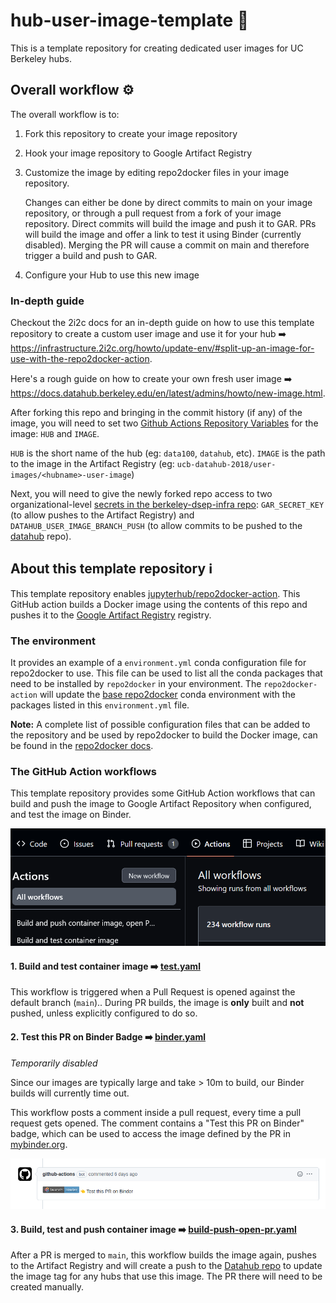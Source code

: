 # hub-user-image-template :paperclip:

This is a template repository for creating dedicated user images for UC Berkeley hubs.

## Overall workflow :gear:

The overall workflow is to:

1. Fork this repository to create your image repository

2. Hook your image repository to Google Artifact Registry

3. Customize the image by editing repo2docker files in your image repository.

   Changes can either be done by direct commits to main on your image repository, or through a pull request from a fork of your image repository. Direct commits will build the image and push it to GAR. PRs will build the image and offer a link to test it using Binder (currently disabled). Merging the PR will cause a commit on main and therefore trigger a build and push to GAR.

4. Configure your Hub to use this new image

### In-depth guide

Checkout the 2i2c docs for an in-depth guide on how to use this template repository to create a custom user image and use it for your hub :arrow_right: https://infrastructure.2i2c.org/howto/update-env/#split-up-an-image-for-use-with-the-repo2docker-action.

Here's a rough guide on how to create your own fresh user image :arrow_right: https://docs.datahub.berkeley.edu/en/latest/admins/howto/new-image.html.

After forking this repo and bringing in the commit history (if any) of the image, you will need to set two [Github Actions Repository Variables](https://docs.github.com/en/actions/learn-github-actions/variables) for the image: `HUB` and `IMAGE`.

`HUB` is the short name of the hub (eg: `data100`, `datahub`, etc).
`IMAGE` is the path to the image in the Artifact Registry (eg: `ucb-datahub-2018/user-images/<hubname>-user-image`)

Next, you will need to give the newly forked repo access to two organizational-level [secrets in the berkeley-dsep-infra repo](https://github.com/organizations/berkeley-dsep-infra/settings/secrets/actions): `GAR_SECRET_KEY` (to allow pushes to the Artifact Registry) and `DATAHUB_USER_IMAGE_BRANCH_PUSH` (to allow commits to be pushed to the [datahub](https://github.com/berkeley-dsep-infra/datahub) repo).

## About this template repository :information_source:

This template repository enables [jupyterhub/repo2docker-action](https://github.com/jupyterhub/repo2docker-action).
This GitHub action builds a Docker image using the contents of this repo and pushes it to the [Google Artifact Registry](https://cloud.google.com/artifact-registry) registry.

### The environment

It provides an example of a `environment.yml` conda configuration file for repo2docker to use.
This file can be used to list all the conda packages that need to be installed by `repo2docker` in your environment.
The `repo2docker-action` will update the [base repo2docker](https://github.com/jupyterhub/repo2docker/blob/HEAD/repo2docker/buildpacks/conda/environment.yml) conda environment with the packages listed in this `environment.yml` file.

**Note:**
A complete list of possible configuration files that can be added to the repository and be used by repo2docker to build the Docker image, can be found in the [repo2docker docs](https://repo2docker.readthedocs.io/en/latest/config_files.html#configuration-files).

### The GitHub Action workflows

This template repository provides some GitHub Action workflows that can build and push the image to Google Artifact Repository when configured, and test the image on Binder.

![Workflows](images/workflows.png)

#### 1. Build and test container image :arrow_right: [test.yaml](https://github.com/berkeley-dsep-infra/hub-user-image-template/blob/main/.github/workflows/test.yaml)

This workflow is triggered when a Pull Request is opened against the default branch (`main`)..
During PR builds, the image is **only** built and **not** pushed, unless explicitly configured to do so.

#### 2. Test this PR on Binder Badge :arrow_right: [binder.yaml](https://github.com/berkeley-dsep-infra/hub-user-image-template/blob/main/.github/workflows/binder.yaml.disable)

*Temporarily disabled*

Since our images are typically large and take > 10m to build, our Binder builds will currently time out.

This workflow posts a comment inside a pull request, every time a pull request gets opened. The comment contains a "Test this PR on Binder" badge, which can be used to access the image defined by the PR in [mybinder.org](https://mybinder.org/).

![Test this PR on Binder](images/binder-badge.png)

#### 3. Build, test and push container image :arrow_right: [build-push-open-pr.yaml](https://github.com/berkeley-dsep-infra/hub-user-image-template/blob/main/.github/workflows/build-push-open-pr.yaml)

After a PR is merged to `main`, this workflow builds the image again, pushes to the Artifact Registry and will create a push to the [Datahub repo](https://github.com/berkeley-dsep-infra/datahub) to update the image tag for any hubs that use this image.  The PR there will need to be created manually.